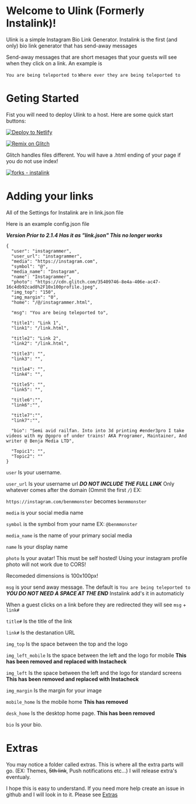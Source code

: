 # Welcome to Ulink (Formerly Instalink)!

Ulink is a simple Instagram Bio Link Generator. Instalink is the first (and only) bio link generator that has send-away messages

Send-away messages that are short mesages that your guests will see when they click on a link. An example is

`You are being teleported to` `Where ever they are being teleported to`

# Geting Started

Fist you will need to deploy Ulink to a host. Here are some quick start buttons:

[![Deploy to Netlify](https://www.netlify.com/img/deploy/button.svg)](https://app.netlify.com/start/deploy?repository=https://github.com/Benja-media/Ulink)

[![Remix on Glitch](https://cdn.glitch.com/2703baf2-b643-4da7-ab91-7ee2a2d00b5b%2Fremix-button.svg)](https://glitch.com/edit/#!/import/github/benja-media/Ulink)

Glitch handles files different. You will have a .html ending of your page if you do not use index!

[![forks - instalink](https://img.shields.io/github/forks/benja-media/instalink?style=social)](https://github.com/benja-media/Ulink/forks)

# Adding your links

All of the Settings for Instalink are in link.json file

Here is an example config.json file

**_Version Prior to 2.1.4 Has it as "link.json" This no longer works_**

```
{
  "user": "instagrammer",
  "user_url": "instagrammer",
  "media": "https://instagram.com",
  "symbol": "@",
  "media_name": "Instagram",
  "name": "Instagrammer",
  "photo": "https://cdn.glitch.com/35409746-8e4a-406e-ac47-16c4db92cad8%2F10x100profile.jpeg",
  "img_top": "150",
  "img_margin": "0",
  "home": "/@/instagrammer.html",

  "msg": "You are being teleported to",

  "title1": "Link 1",
  "link1": "/link.html",

  "title2": "Link 2",
  "link2": "/link.html",

  "title3": "",
  "link3": "",

  "title4": "",
  "link4": "",

  "title5": "",
  "link5": "",
  
  "title6":"",
  "link6":"",
  
  "title7":"",
  "link7":"",

  "bio": "Semi avid railfan. Into into 3d printing #ender3pro I take videos with my @gopro of under trains! AKA Programer, Maintainer, And writer @ Benja Media LTD",

  "Topic1": "",
  "Topic2": ""
}
```

`user` Is your username.

`user_url` Is your username url **_DO NOT INCLUDE THE FULL LINK_** Only whatever comes after the domain (Ommit the first `/`) EX:

`https://instagram.com/benmmonster` becomes `benmmonster`

`media` is your social media name

`symbol` is the symbol from your name EX: `@benmmonster`

`media_name` is the name of your primary social media

`name` Is your display name

`photo` Is your avatar! This must be self hosted! Using your instagram profile photo will not work due to CORS!

Recomeded dimensions is 100x100px!

`msg` is your send away message. The default is `You are being teleported to` **_YOU DO NOT NEED A SPACE AT THE END_** Instalink add's it in automaticly

When a guest clicks on a link before they are redirected they will see `msg` + `link#`

`title#` Is the title of the link

`link#` Is the destanation URL

`img_top` Is the space between the top and the logo

`img_left_mobile` Is the space between the left and the logo for mobile **This has been removed and replaced with Instacheck**

`img_left` Is the space between the left and the logo for standard screens **This has been removed and replaced with Instacheck**

`img_margin` Is the margin for your image

`mobile_home` Is the mobile home  **This has removed**

`desk_home` Is the desktop home page. **This has been removed**

`bio` Is your bio.


# Extras

You may notice a folder called extras. This is where all the extra parts will go. (EX: Themes, ~~5th link~~, Push notifications etc...) I will release extra's eventualy.

I hope this is easy to understand. If you need more help create an issue in github and I will look in to it. Please see [Extras](../blob/master/extras/README.md)
